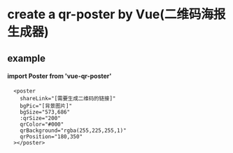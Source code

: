 # create a qr-poster by Vue(二维码海报生成器)

## example
####  import Poster from 'vue-qr-poster'
```
  <poster
    shareLink="[需要生成二维码的链接]"
    bgPic="[背景图片]"
    bgSize="573,686"
    :qrSize="200"
    qrColor="#000"
    qrBackground="rgba(255,225,255,1)"
    qrPosition="180,350"
  ></poster>
```
